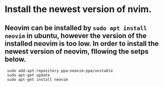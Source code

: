 # Install the newest version of nvim.
## Neovim can be installed by `sudo apt install neovim` in ubuntu, however the version of the installed neovim is too low. In order to install the newest version of neovim, fllowing the setps below.

```
 sudo add-apt-repository ppa:neovim-ppa/unstable
 sudo apt-get update
 sudo apt-get install neovim
```
